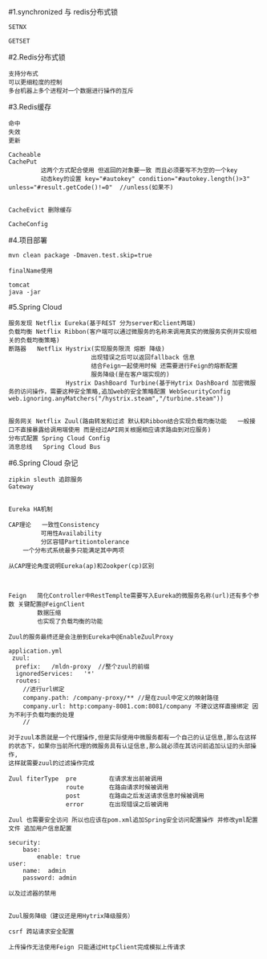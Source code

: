 
#1.synchronized 与 redis分布式锁
    
    SETNX

    GETSET

#2.Redis分布式锁

    支持分布式
    可以更细粒度的控制
    多台机器上多个进程对一个数据进行操作的互斥

#3.Redis缓存

    命中
    失效
    更新

    Cacheable
    CachePut
             这两个方式配合使用 但返回的对象要一致 而且必须要写不为空的一个key
             动态key的设置 key="#autokey" condition="#autokey.length()>3" unless="#result.getCode()!=0"  //unless(如果不)


    CacheEvict 删除缓存

    CacheConfig

#4.项目部署

    mvn clean package -Dmaven.test.skip=true

    finalName使用

    tomcat
    java -jar
    
#5.Spring Cloud
    
    服务发现 Netflix Eureka(基于REST 分为server和client两端)
    负载均衡 Netflix Ribbon(客户端可以通过微服务的名称来调用真实的微服务实例并实现相关的负载均衡策略)
    断路器   Netflix Hystrix(实现服务限流 熔断 降级)
                           出现错误之后可以返回fallback 信息
                           结合Feign一起使用时候 还需要进行Feign的熔断配置
                           服务降级(是在客户端实现的)
                    Hystrix DashBoard Turbine(基于Hytrix DashBoard 加密微服务的访问操作，需要这种安全策略,追加web的安全策略配置 WebSecurityConfig web.ignoring.anyMatchers("/hystrix.steam","/turbine.steam"))
                               
                           
    服务网关 Netflix Zuul(路由转发和过滤 默认和Ribbon结合实现负载均衡功能   一般接口不直接暴露给调用端使用 而是经过API网关根据相应请求路由到对应服务)
    分布式配置 Spring Cloud Config
    消息总线   Spring Cloud Bus
    
#6.Spring Cloud 杂记 

    
    zipkin sleuth 追踪服务
    Gateway
    
    
    Eureka HA机制 
    
    CAP理论   一致性Consistency
             可用性Availability
             分区容错Partitiontolerance
        一个分布式系统最多只能满足其中两项
  
    从CAP理论角度说明Eureka(ap)和Zookper(cp)区别


    
    Feign   简化Controller中RestTemplte需要写入Eureka的微服务名称(url)还有多个参数 关键配置@FeignClient
            数据压缩
            也实现了负载均衡的功能
    
    Zuul的服务最终还是会注册到Eureka中@EnableZuulProxy
    
    application.yml
     zuul:
      prefix:   /mldn-proxy  //整个zuul的前缀   
      ignoredServices:   '*'
      routes:
        //进行url绑定
        company.path: /company-proxy/** //是在zuul中定义的映射路径
        company.url: http:company-8081.com:8081/company 不建议这样直接绑定 因为不利于负载均衡的处理
        //
        
    对于zuul本质就是一个代理操作,但是实际使用中微服务都有一个自己的认证信息,那么在这样的状态下，如果你当前所代理的微服务具有认证信息,那么就必须在其访问前追加认证的头部操作,
    这样就需要zuul的过滤操作完成
    
    Zuul fiterType  pre         在请求发出前被调用
                    route       在路由请求时候被调用
                    post        在路由之后发送请求信息时候被调用
                    error       在出现错误之后被调用

    Zuul 也需要安全访问 所以也应该在pom.xml追加Spring安全访问配置操作 并修改yml配置文件 追加用户信息配置
    
    security:
        base:
            enable: true
    user:
        name:  admin
        password: admin        
        
    以及过滤器的禁用    


    Zuul服务降级（建议还是用Hytrix降级服务）
    
    csrf 跨站请求安全配置
    
    上传操作无法使用Feign 只能通过HttpClient完成模拟上传请求
    
        
        
         
        
    


